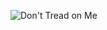 ![Don't Tread on Me](imgurl=https://upload.wikimedia.org/wikipedia/commons/thumb/d/d8/Gadsden_flag.svg/1200px)
